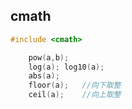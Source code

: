 

## cmath
```C++
#include <cmath>

    pow(a,b);
    log(a); log10(a);
    abs(a);
    floor(a);   //向下取整
    ceil(a);    //向上取整


```




```C++

```
